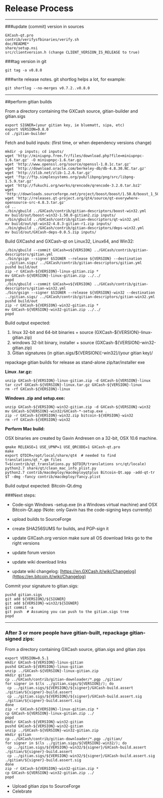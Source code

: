 Release Process
====================

* * *

###update (commit) version in sources


	GXCash-qt.pro
	contrib/verifysfbinaries/verify.sh
	doc/README*
	share/setup.nsi
	src/clientversion.h (change CLIENT_VERSION_IS_RELEASE to true)

###tag version in git

	git tag -a v0.8.0

###write release notes. git shortlog helps a lot, for example:

	git shortlog --no-merges v0.7.2..v0.8.0

* * *

##perform gitian builds

 From a directory containing the GXCash source, gitian-builder and gitian.sigs
  
	export SIGNER=(your gitian key, ie bluematt, sipa, etc)
	export VERSION=0.8.0
	cd ./gitian-builder

 Fetch and build inputs: (first time, or when dependency versions change)

	mkdir -p inputs; cd inputs/
	wget 'http://miniupnp.free.fr/files/download.php?file=miniupnpc-1.6.tar.gz' -O miniupnpc-1.6.tar.gz
	wget 'http://www.openssl.org/source/openssl-1.0.1c.tar.gz'
	wget 'http://download.oracle.com/berkeley-db/db-4.8.30.NC.tar.gz'
	wget 'http://zlib.net/zlib-1.2.6.tar.gz'
	wget 'ftp://ftp.simplesystems.org/pub/libpng/png/src/libpng-1.5.9.tar.gz'
	wget 'http://fukuchi.org/works/qrencode/qrencode-3.2.0.tar.bz2'
	wget 'http://downloads.sourceforge.net/project/boost/boost/1.50.0/boost_1_50_0.tar.bz2'
	wget 'http://releases.qt-project.org/qt4/source/qt-everywhere-opensource-src-4.8.3.tar.gz'
	cd ..
	./bin/gbuild ../GXCash/contrib/gitian-descriptors/boost-win32.yml
	mv build/out/boost-win32-1.50.0-gitian2.zip inputs/
	./bin/gbuild ../GXCash/contrib/gitian-descriptors/qt-win32.yml
	mv build/out/qt-win32-4.8.3-gitian-r1.zip inputs/
	./bin/gbuild ../GXCash/contrib/gitian-descriptors/deps-win32.yml
	mv build/out/GXCash-deps-0.0.5.zip inputs/

 Build GXCashd and GXCash-qt on Linux32, Linux64, and Win32:
  
	./bin/gbuild --commit GXCash=v${VERSION} ../GXCash/contrib/gitian-descriptors/gitian.yml
	./bin/gsign --signer $SIGNER --release ${VERSION} --destination ../gitian.sigs/ ../GXCash/contrib/gitian-descriptors/gitian.yml
	pushd build/out
	zip -r GXCash-${VERSION}-linux-gitian.zip *
	mv GXCash-${VERSION}-linux-gitian.zip ../../
	popd
	./bin/gbuild --commit GXCash=v${VERSION} ../GXCash/contrib/gitian-descriptors/gitian-win32.yml
	./bin/gsign --signer $SIGNER --release ${VERSION}-win32 --destination ../gitian.sigs/ ../GXCash/contrib/gitian-descriptors/gitian-win32.yml
	pushd build/out
	zip -r GXCash-${VERSION}-win32-gitian.zip *
	mv GXCash-${VERSION}-win32-gitian.zip ../../
	popd

  Build output expected:

  1. linux 32-bit and 64-bit binaries + source (GXCash-${VERSION}-linux-gitian.zip)
  2. windows 32-bit binary, installer + source (GXCash-${VERSION}-win32-gitian.zip)
  3. Gitian signatures (in gitian.sigs/${VERSION}[-win32]/(your gitian key)/

repackage gitian builds for release as stand-alone zip/tar/installer exe

**Linux .tar.gz:**

	unzip GXCash-${VERSION}-linux-gitian.zip -d GXCash-${VERSION}-linux
	tar czvf GXCash-${VERSION}-linux.tar.gz GXCash-${VERSION}-linux
	rm -rf GXCash-${VERSION}-linux

**Windows .zip and setup.exe:**

	unzip GXCash-${VERSION}-win32-gitian.zip -d GXCash-${VERSION}-win32
	mv GXCash-${VERSION}-win32/GXCash-*-setup.exe .
	zip -r GXCash-${VERSION}-win32.zip bitcoin-${VERSION}-win32
	rm -rf GXCash-${VERSION}-win32

**Perform Mac build:**

  OSX binaries are created by Gavin Andresen on a 32-bit, OSX 10.6 machine.

	qmake RELEASE=1 USE_UPNP=1 USE_QRCODE=1 GXCash-qt.pro
	make
	export QTDIR=/opt/local/share/qt4  # needed to find translations/qt_*.qm files
	T=$(contrib/qt_translations.py $QTDIR/translations src/qt/locale)
	python2.7 share/qt/clean_mac_info_plist.py
	python2.7 contrib/macdeploy/macdeployqtplus Bitcoin-Qt.app -add-qt-tr $T -dmg -fancy contrib/macdeploy/fancy.plist

 Build output expected: Bitcoin-Qt.dmg

###Next steps:

* Code-sign Windows -setup.exe (in a Windows virtual machine) and
  OSX Bitcoin-Qt.app (Note: only Gavin has the code-signing keys currently)

* upload builds to SourceForge

* create SHA256SUMS for builds, and PGP-sign it

* update GXCash.org version
  make sure all OS download links go to the right versions

* update forum version

* update wiki download links

* update wiki changelog: [https://en.GXCash.it/wiki/Changelog](https://en.bitcoin.it/wiki/Changelog)

Commit your signature to gitian.sigs:

	pushd gitian.sigs
	git add ${VERSION}/${SIGNER}
	git add ${VERSION}-win32/${SIGNER}
	git commit -a
	git push  # Assuming you can push to the gitian.sigs tree
	popd

-------------------------------------------------------------------------

### After 3 or more people have gitian-built, repackage gitian-signed zips:

From a directory containing GXCash source, gitian.sigs and gitian zips

	export VERSION=0.5.1
	mkdir GXCash-${VERSION}-linux-gitian
	pushd GXCash-${VERSION}-linux-gitian
	unzip ../GXCash-${VERSION}-linux-gitian.zip
	mkdir gitian
	cp ../GXCash/contrib/gitian-downloader/*.pgp ./gitian/
	for signer in $(ls ../gitian.sigs/${VERSION}/); do
	 cp ../gitian.sigs/${VERSION}/${signer}/GXCash-build.assert ./gitian/${signer}-build.assert
	 cp ../gitian.sigs/${VERSION}/${signer}/GXCash-build.assert.sig ./gitian/${signer}-build.assert.sig
	done
	zip -r GXCash-${VERSION}-linux-gitian.zip *
	cp GXCash-${VERSION}-linux-gitian.zip ../
	popd
	mkdir GXCash-${VERSION}-win32-gitian
	pushd GXCash-${VERSION}-win32-gitian
	unzip ../GXCash-${VERSION}-win32-gitian.zip
	mkdir gitian
	cp ../GXCash/contrib/gitian-downloader/*.pgp ./gitian/
	for signer in $(ls ../gitian.sigs/${VERSION}-win32/); do
	 cp ../gitian.sigs/${VERSION}-win32/${signer}/GXCash-build.assert ./gitian/${signer}-build.assert
	 cp ../gitian.sigs/${VERSION}-win32/${signer}/GXCash-build.assert.sig ./gitian/${signer}-build.assert.sig
	done
	zip -r GXCash-${VERSION}-win32-gitian.zip *
	cp GXCash-${VERSION}-win32-gitian.zip ../
	popd

- Upload gitian zips to SourceForge
- Celebrate 

